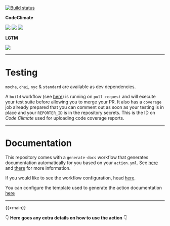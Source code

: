 [![Build status](https://img.shields.io/github/workflow/status/kaskadi/template-action/build?label=build&logo=mocha)](https://github.com/kaskadi/template-action/actions?query=workflow%3Abuild)

**CodeClimate**

[![](https://img.shields.io/codeclimate/maintainability/kaskadi/template-action?label=maintainability&logo=Code%20Climate)](https://codeclimate.com/github/kaskadi/template-action)
[![](https://img.shields.io/codeclimate/tech-debt/kaskadi/template-action?label=technical%20debt&logo=Code%20Climate)](https://codeclimate.com/github/kaskadi/template-action)
[![](https://img.shields.io/codeclimate/coverage/kaskadi/template-action?label=test%20coverage&logo=Code%20Climate)](https://codeclimate.com/github/kaskadi/template-action)

**LGTM**

[![](https://img.shields.io/lgtm/grade/javascript/github/kaskadi/template-action?label=code%20quality&logo=lgtm)](https://lgtm.com/projects/g/kaskadi/template-action/?mode=list)

****

# Testing

`mocha`, `chai`, `nyc` & `standard` are available as dev dependencies.

A `build` workflow (see [here](./.github/workflows/build.yml)) is running on `pull request` and will execute your test suite before allowing you to merge your PR. It also has a `coverage` job already prepared that you can comment out as soon as your testing is in place and your `REPORTER_ID` is in the repository secrets. This is the ID on _Code Climate_ used for uploading code coverage reports.

****

# Documentation

This repository comes with a `generate-docs` workflow that generates documentation automatically for you based on your `action.yml`. See [here](https://github.com/kaskadi/action-generate-docs) and [there](./action.yml) for more information.

If you would like to see the workflow configuration, head [here](./.github/workflows/generate-docs.yml).

You can configure the template used to generate the action documentation [here](./docs/template.md)

****

<!-- automatically generated documentation will be placed here -->
{{>main}}
<!-- automatically generated documentation will be placed here -->
:point_down: **Here goes any extra details on how to use the action** :point_down: